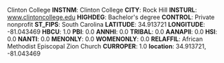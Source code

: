 
Clinton College
**INSTNM**: Clinton College
**CITY**: Rock Hill
**INSTURL**: www.clintoncollege.edu
**HIGHDEG**: Bachelor's degree
**CONTROL**: Private nonprofit
**ST_FIPS**: South Carolina
**LATITUDE**: 34.913721
**LONGITUDE**: -81.043469
**HBCU**: 1.0
**PBI**: 0.0
**ANNHI**: 0.0
**TRIBAL**: 0.0
**AANAPII**: 0.0
**HSI**: 0.0
**NANTI**: 0.0
**MENONLY**: 0.0
**WOMENONLY**: 0.0
**RELAFFIL**: African Methodist Episcopal Zion Church
**CURROPER**: 1.0
**location**: 34.913721, -81.043469